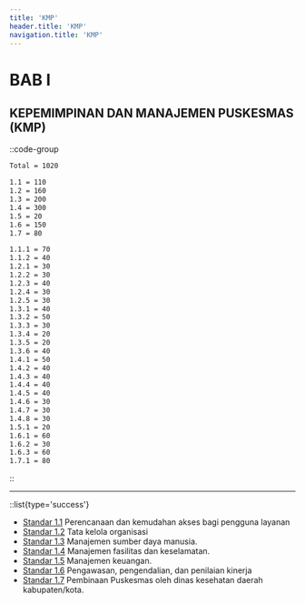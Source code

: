 ```yaml
---
title: 'KMP'
header.title: 'KMP'
navigation.title: 'KMP'
---
```


# BAB I 

## KEPEMIMPINAN DAN MANAJEMEN PUSKESMAS (KMP)

::code-group
```bash [Nilai]
Total = 1020
```
```bash [Standar]
1.1 = 110
1.2 = 160
1.3 = 200 
1.4 = 300 
1.5 = 20 
1.6 = 150 
1.7 = 80 
```
```bash [Kriteria]
1.1.1 = 70
1.1.2 = 40
1.2.1 = 30
1.2.2 = 30
1.2.3 = 40
1.2.4 = 30
1.2.5 = 30
1.3.1 = 40
1.3.2 = 50
1.3.3 = 30
1.3.4 = 20
1.3.5 = 20
1.3.6 = 40
1.4.1 = 50
1.4.2 = 40
1.4.3 = 40
1.4.4 = 40
1.4.5 = 40
1.4.6 = 30
1.4.7 = 30
1.4.8 = 30
1.5.1 = 20
1.6.1 = 60
1.6.2 = 30
1.6.3 = 60
1.7.1 = 80
```
::

---
::list{type='success'}
- [Standar 1.1](/1/1) Perencanaan dan kemudahan akses bagi pengguna layanan
- [Standar 1.2](/1/2) Tata kelola organisasi 
- [Standar 1.3](/1/3) Manajemen sumber daya manusia. 
- [Standar 1.4](/1/4) Manajemen fasilitas dan keselamatan. 
- [Standar 1.5](/1/5) Manajemen keuangan. 
- [Standar 1.6](/1/6) Pengawasan, pengendalian, dan penilaian kinerja 
- [Standar 1.7](/1/7) Pembinaan Puskesmas oleh dinas kesehatan daerah kabupaten/kota.
